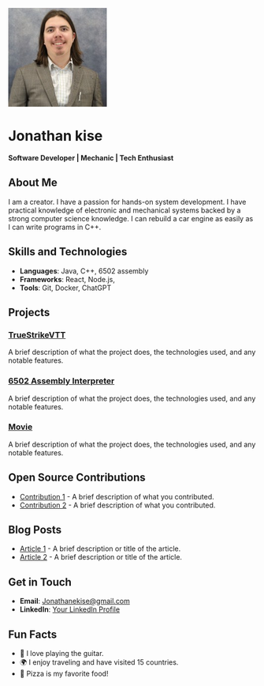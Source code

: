 ![Profile Picture](https://raw.githubusercontent.com/JonathanKise/Profile-Picture/main/1680218815402.jpeg)
# Jonathan kise

**Software Developer | Mechanic | Tech Enthusiast**

## About Me

I am a creator. I have a passion for hands-on system development. I have practical knowledge of electronic and
mechanical systems backed by a strong computer science knowledge. I can rebuild a car engine as easily as I can
write programs in C++.

## Skills and Technologies

- **Languages**: Java, C++, 6502 assembly
- **Frameworks**: React, Node.js, 
- **Tools**: Git, Docker, ChatGPT

## Projects

### [TrueStrikeVTT]([link_to_project](https://github.com/AbsolutelyAri/TrueStrikeVTT))
A brief description of what the project does, the technologies used, and any notable features.

### [6502 Assembly Interpreter](https://github.com/JonathanKise/6502-Assembly-Interpreter)
A brief description of what the project does, the technologies used, and any notable features.

### [Movie](https://github.com/JonathanKise/MovieDex)
A brief description of what the project does, the technologies used, and any notable features.

## Open Source Contributions

- [Contribution 1](link_to_contribution) - A brief description of what you contributed.
- [Contribution 2](link_to_contribution) - A brief description of what you contributed.

## Blog Posts

- [Article 1](link_to_article) - A brief description or title of the article.
- [Article 2](link_to_article) - A brief description or title of the article.

## Get in Touch

- **Email**: [Jonathanekise@gmail.com](mailto:Jonathanekise@gmail.com)
- **LinkedIn**: [Your LinkedIn Profile](https://www.linkedin.com/in/jonathan-kise-cs/)

## Fun Facts

- 🎸 I love playing the guitar.
- 🌍 I enjoy traveling and have visited 15 countries.
- 🍕 Pizza is my favorite food!
